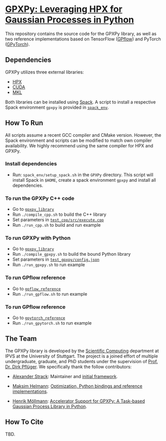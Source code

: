 # [GPXPy: Leveraging HPX for Gaussian Processes in Python]()

This repository contains the source code for the GPXPy library, as well as two
reference implementations based on TensorFlow
([GPflow](https://github.com/GPflow/GPflow)) and PyTorch
([GPyTorch](https://github.com/cornellius-gp/gpytorch)).

## Dependencies

GPXPy utilizes three external libraries:
- [HPX](https://hpx-docs.stellar-group.org/latest/html/index.html)
- [CUDA]()
- [MKL](https://www.intel.com/content/www/us/en/developer/tools/oneapi/onemkl.html)

Both libraries can be installed using [Spack](https://github.com/spack/spack).
A script to install a respective Spack environment `gpxpy` is provided in
[`spack_env`](spack_env).

## How To Run

All scripts assume a recent GCC compiler and CMake version.
However, the Spack environment and scripts can be modified to match own
compiler availability.
We highly recommend using the same compiler for HPX and GPXPy.

### Install dependencies

- Run: `spack_env/setup_spack.sh` in the `GPXPy` directory.
This script will install Spack in `$HOME`, create a spack environment `gpxpy`
and install all dependencies.

### To run the GPXPy C++ code

- Go to [`gpxpy_library`](gpxpy_library/)
- Run `./compile_cpp.sh` to build the C++ library
- Set parameters in [`test_cpp/src/execute.cpp`](gpxpy_library/test_cpp/src/execute.cpp)
- Run `./run_cpp.sh` to build and run example

### To run GPXPy with Python

- Go to [`gpxpy_library`](gpxpy_library/)
- Run `./compile_gpxpy.sh` to build the bound Python library
- Set parameters in [`test_gpxpy/config.json`](gpxpy_library/test_gpxpy/config.json)
- Run `./run_gpxpy.sh` to run example

### To run GPflow reference

- Go to [`gpflow_reference`](gpflow_reference/)
- Run `./run_gpflow.sh` to run example

### To run GPflow reference

- Go to [`gpytorch_reference`](gpytorch_reference/)
- Run `./run_gpytorch.sh` to run example

## The Team

The GPXPy library is developed by the
[Scientific Computing](https://www.ipvs.uni-stuttgart.de/departments/sc/)
department at IPVS at the University of Stuttgart.
The project is a joined effort of multiple undergraduate, graduate, and PhD
students under the supervision of
[Prof. Dr. Dirk Pflüger](https://www.f05.uni-stuttgart.de/en/faculty/contactpersons/Pflueger-00005/).
We specifically thank the follow contributors:

- [Alexander Strack](https://www.ipvs.uni-stuttgart.de/de/institut/team/Strack-00001/):
  Maintainer and [initial framework](https://doi.org/10.1007/978-3-031-32316-4_5).

- [Maksim Helmann](https://de.linkedin.com/in/maksim-helmann-60b8701b1):
  [Optimization, Python bindings and reference implementations](tbd.).

- [Henrik Möllmann]():
  [Accelerator Support for GPXPy: A Task-based Gaussian Process Library in Python]().

## How To Cite

TBD.
